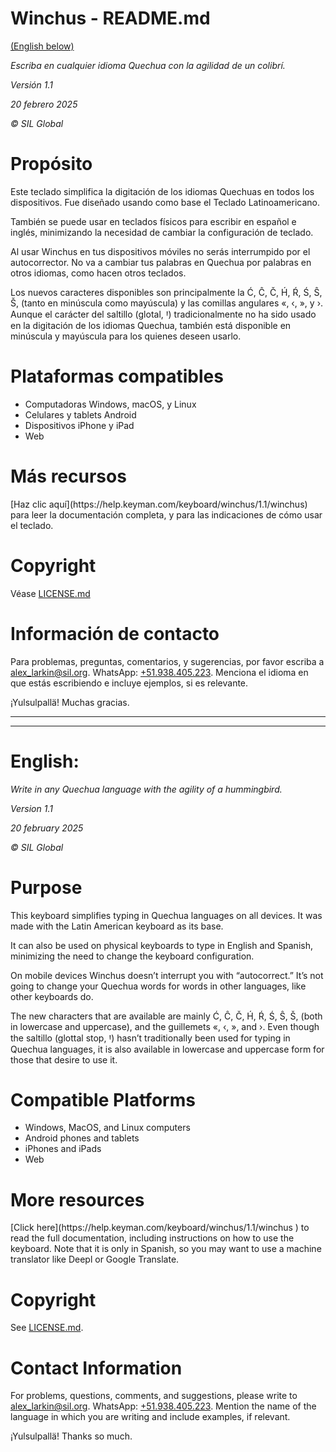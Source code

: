 # Winchus \- README.md

[(English below)](#english)

*Escriba en cualquier idioma Quechua con la agilidad de un colibrí.*

*Versión 1.1*

*20 febrero 2025*

*© SIL Global*

# Propósito

Este teclado simplifica la digitación de los idiomas Quechuas en todos los dispositivos. Fue diseñado usando como base el Teclado Latinoamericano. 

También se puede usar en teclados físicos para escribir en español e inglés, minimizando la necesidad de cambiar la configuración de teclado. 

Al usar Winchus en tus dispositivos móviles no serás interrumpido por el autocorrector. No va a cambiar tus palabras en Quechua por palabras en otros idiomas, como hacen otros teclados.

Los nuevos caracteres disponibles son principalmente la Ć, Ĉ, Č, H́, Ŕ, Ś, Ŝ, Š, (tanto en minúscula como mayúscula) y las comillas angulares «, ‹, », y ›. Aunque el carácter del saltillo (glotal, Ꞌ) tradicionalmente no ha sido usado en la digitación de los idiomas Quechua, también está disponible en minúscula y mayúscula para los quienes deseen usarlo.

# Plataformas compatibles

* Computadoras Windows, macOS, y Linux  
* Celulares y tablets Android  
* Dispositivos iPhone y iPad  
* Web

# Más recursos

<!--ACTUALIZAR NÚMERO DE VERSIÓN EN ENLACE CON CADA ACTUALIZACIÓN--> [Haz clic aquí](https://help.keyman.com/keyboard/winchus/1.1/winchus) para leer la documentación completa, y para las indicaciones de cómo usar el teclado.

# Copyright

Véase [LICENSE.md](LICENSE.md)

# Información de contacto

Para problemas, preguntas, comentarios, y sugerencias, por favor escriba a [alex\_larkin@sil.org](mailto:alex_larkin@sil.org). WhatsApp: [+51.938.405.223](http://www.wa.me/51938405223). Menciona el idioma en que estás escribiendo e incluye ejemplos, si es relevante. 

¡Yulsulpallä\! Muchas gracias.

---
---

# English:

*Write in any Quechua language with the agility of a hummingbird.*

*Version 1.1*

*20 february 2025*

*© SIL Global*

# Purpose

This keyboard simplifies typing in Quechua languages on all devices. It was made with the Latin American keyboard as its base. 

It can also be used on physical keyboards to type in English and Spanish, minimizing the need to change the keyboard configuration. 

On mobile devices Winchus doesn’t interrupt you with “autocorrect.” It’s not going to change your Quechua words for words in other languages, like other keyboards do. 

The new characters that are available are mainly Ć, Ĉ, Č, H́, Ŕ, Ś, Ŝ, Š, (both in lowercase and uppercase), and the guillemets «, ‹, », and ›. Even though the saltillo (glottal stop, Ꞌ) hasn’t traditionally been used for typing in Quechua languages, it is also available in lowercase and uppercase form for those that desire to use it.

# Compatible Platforms

* Windows, MacOS, and Linux computers  
* Android phones and tablets  
* iPhones and iPads  
* Web

# More resources

<!--ACTUALIZAR NÚMERO DE VERSIÓN EN ENLACE CON CADA ACTUALIZACIÓN-->[Click here](https://help.keyman.com/keyboard/winchus/1.1/winchus ) to read the full documentation, including instructions on how to use the keyboard. Note that it is only in Spanish, so you may want to use a machine translator like Deepl or Google Translate. 

# Copyright

See [LICENSE.md](LICENSE.md).

# Contact Information

For problems, questions, comments, and suggestions, please write to [alex\_larkin@sil.org](mailto:alex_larkin@sil.org). WhatsApp: [+51.938.405.223](http://wa.me/51938405223). Mention the name of the language in which you are writing and include examples, if relevant. 

¡Yulsulpallä\! Thanks so much. 

